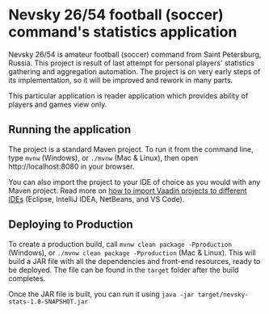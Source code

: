 # Nevsky 26/54 football (soccer) command's statistics application

Nevsky 26/54 is amateur football (soccer) command from Saint Petersburg, Russia. This project is result of last 
attempt for personal players' statistics gathering and aggregation automation. The project is on very early steps of 
its implementation, so it will be improved and rework in many parts.

This particular application is reader application which provides ability of players and games view only.

## Running the application

The project is a standard Maven project. To run it from the command line,
type `mvnw` (Windows), or `./mvnw` (Mac & Linux), then open
http://localhost:8080 in your browser.

You can also import the project to your IDE of choice as you would with any
Maven project. Read more on [how to import Vaadin projects to different 
IDEs](https://vaadin.com/docs/latest/flow/guide/step-by-step/importing) (Eclipse, IntelliJ IDEA, NetBeans, and VS Code).

## Deploying to Production

To create a production build, call `mvnw clean package -Pproduction` (Windows),
or `./mvnw clean package -Pproduction` (Mac & Linux).
This will build a JAR file with all the dependencies and front-end resources,
ready to be deployed. The file can be found in the `target` folder after the build completes.

Once the JAR file is built, you can run it using
`java -jar target/nevsky-stats-1.0-SNAPSHOT.jar`

